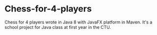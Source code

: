 # Chess-for-4-players
Chess for 4 players wrote in Java 8 with JavaFX platform in Maven. It's a school project for Java class at first year in the CTU.


